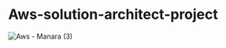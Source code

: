 # Aws-solution-architect-project





![Aws - Manara (3)](https://github.com/user-attachments/assets/4420e984-ce60-4253-808d-ea6fa2dc4247)
